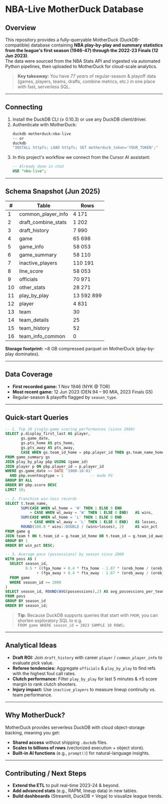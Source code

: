 # NBA-Live MotherDuck Database

## Overview

This repository provides a fully-queryable MotherDuck (DuckDB-compatible) database containing **NBA play-by-play and summary statistics from the league's first season (1946-47) through the 2022-23 Finals (12 Jun 2023)**.  
The data were sourced from the NBA Stats API and ingested via automated Python pipelines, then uploaded to MotherDuck for cloud-scale analytics.

> **Key takeaway:** You have _77 years_ of regular-season & playoff data (games, players, teams, drafts, combine metrics, etc.) in one place with fast, serverless SQL.

---

## Connecting

1. Install the DuckDB CLI (≥ 0.10.3) or use any DuckDB client/driver.
2. Authenticate with MotherDuck:
   ```bash
   duckdb motherduck:nba-live
   -- or
   duckdb
   "INSTALL httpfs; LOAD httpfs; SET motherduck_token='YOUR_TOKEN';"
   ```
3. In this project's workflow we connect from the Cursor AI assistant:
   ```sql
   -- Already done in chat
   USE "nba-live";
   ```

---

## Schema Snapshot (Jun 2025)

| #   | Table               | Rows       |
| --- | ------------------- | ---------- |
| 1   | common_player_info  | 4 171      |
| 2   | draft_combine_stats | 1 202      |
| 3   | draft_history       | 7 990      |
| 4   | game                | 65 698     |
| 5   | game_info           | 58 053     |
| 6   | game_summary        | 58 110     |
| 7   | inactive_players    | 110 191    |
| 8   | line_score          | 58 053     |
| 9   | officials           | 70 971     |
| 10  | other_stats         | 28 271     |
| 11  | play_by_play        | 13 592 899 |
| 12  | player              | 4 831      |
| 13  | team                | 30         |
| 14  | team_details        | 25         |
| 15  | team_history        | 52         |
| 16  | team_info_common    | 0          |

**Storage footprint:** ~8 GB compressed parquet on MotherDuck (play-by-play dominates).

---

## Data Coverage

- **First recorded game:** 1 Nov 1946 (NYK @ TOR)
- **Most recent game:** 12 Jun 2023 (DEN 94 – 90 MIA, 2023 Finals G5)
- Regular-season & playoffs flagged by `season_type`.

---

## Quick-start Queries

```sql
-- 1. Top 10 single-game scoring performances (since 1980)
SELECT p.display_first_last AS player,
       gs.game_date,
       gs.pts_home AS pts_home,
       gs.pts_away AS pts_away,
       CASE WHEN gs.team_id_home = pbp.player_id THEN gs.team_name_home ELSE gs.team_name_away END AS team
FROM game_summary gs
JOIN play_by_play pbp USING (game_id)
JOIN player p ON pbp.player_id = p.player_id
WHERE gs.game_date >= DATE '1980-10-01'
  AND pbp.eventmsgtype = 1            -- made FG
GROUP BY ALL
ORDER BY pbp.score DESC
LIMIT 10;
```

```sql
-- 2. Franchise win-loss records
SELECT t.team_name,
       SUM(CASE WHEN wl_home = 'W' THEN 1 ELSE 0 END
           + CASE WHEN wl_away = 'W' THEN 1 ELSE 0 END)   AS wins,
       SUM(CASE WHEN wl_home = 'L' THEN 1 ELSE 0 END
           + CASE WHEN wl_away = 'L' THEN 1 ELSE 0 END)   AS losses,
       ROUND(100.0 * wins::DOUBLE / (wins+losses), 2)     AS win_pct
FROM game g
JOIN team t ON t.team_id = g.team_id_home OR t.team_id = g.team_id_away
GROUP BY 1
ORDER BY win_pct DESC;
```

```sql
-- 3. Average pace (possessions) by season since 2000
WITH poss AS (
  SELECT season_id,
         0.5 * ((fga_home + 0.4 * fta_home - 1.07 * (oreb_home / (oreb_home + dreb_away)) * (fga_home - fgm_home) + tov_home)
              + (fga_away + 0.4 * fta_away - 1.07 * (oreb_away / (oreb_away + dreb_home)) * (fga_away - fgm_away) + tov_away)) AS possessions
  FROM game
  WHERE season_id >= 2000
)
SELECT season_id, ROUND(AVG(possessions),2) AS avg_possessions_per_team
FROM poss
GROUP BY season_id
ORDER BY season_id;
```

> **Tip:** Because DuckDB supports queries that start with `FROM`, you can shorten exploratory SQL to e.g.  
> `FROM game WHERE season_id = 2023 SAMPLE 10 ROWS;`

---

## Analytical Ideas

- **Draft ROI:** Join `draft_history` with career `player` / `common_player_info` to evaluate pick value.
- **Referee tendencies:** Aggregate `officials` & `play_by_play` to find refs with the highest foul call rates.
- **Clutch performance:** Filter `play_by_play` for last 5 minutes & ±5 score margin to rank clutch shooters.
- **Injury impact:** Use `inactive_players` to measure lineup continuity vs. team performance.

---

## Why MotherDuck?

MotherDuck provides serverless DuckDB with cloud object-storage backing, meaning you get:

- **Shared access** without shipping `.duckdb` files.
- **Scales to billions of rows** (vectorized execution + object store).
- **Built-in AI functions** (e.g., `prompt()`) for natural-language insights.

---

## Contributing / Next Steps

- **Extend the ETL** to pull real-time 2023-24 & beyond.
- **Add advanced stats** (e.g., RAPM, lineup data) in new tables.
- **Build dashboards** (Streamlit, DuckDB + Vega) to visualize league trends.

